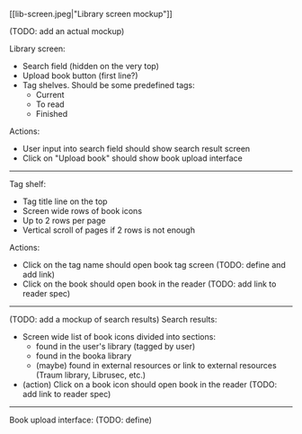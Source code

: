 [[lib-screen.jpeg|"Library screen mockup"]]

(TODO: add an actual mockup)

Library screen:
- Search field (hidden on the very top)
- Upload book button (first line?)
- Tag shelves. Should be some predefined tags:
  - Current
  - To read
  - Finished

Actions:
- User input into search field should show search result screen
- Click on "Upload book" should show book upload interface

---
Tag shelf:
- Tag title line on the top
- Screen wide rows of book icons
- Up to 2 rows per page
- Vertical scroll of pages if 2 rows is not enough

Actions:
- Click on the tag name should open book tag screen (TODO: define and add link)
- Click on the book should open book in the reader (TODO: add link to reader spec)

---
(TODO: add a mockup of search results)
Search results:
- Screen wide list of book icons divided into sections:
  - found in the user's library (tagged by user)
  - found in the booka library
  - (maybe) found in external resources or link to external resources (Traum library, Librusec, etc.)
- (action) Click on a book icon should open book in the reader (TODO: add link to reader spec)

---
Book upload interface:
(TODO: define)